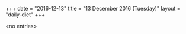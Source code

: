 +++
date = "2016-12-13"
title = "13 December 2016 (Tuesday)"
layout = "daily-diet"
+++

<p>&lt;no entries&gt;</p>